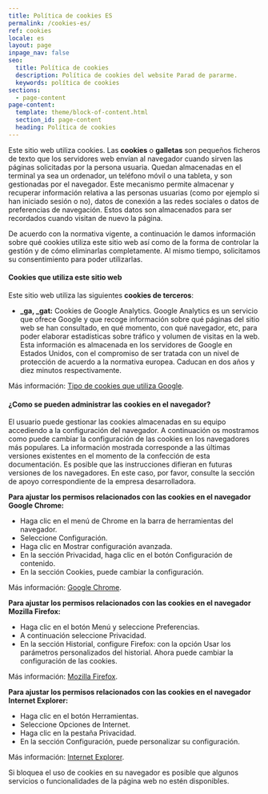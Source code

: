 ```yaml
---
title: Política de cookies ES
permalink: /cookies-es/
ref: cookies
locale: es
layout: page
inpage_nav: false
seo:
  title: Política de cookies
  description: Política de cookies del website Parad de pararme.
  keywords: política de cookies
sections:
  - page-content
page-content:
  template: theme/block-of-content.html
  section_id: page-content
  heading: Política de cookies
---
```

Este sitio web utiliza cookies. Las **cookies** o **galletas** son pequeños ficheros de texto que los servidores web envían al navegador cuando sirven las páginas solicitadas por la persona usuaria. Quedan almacenadas en el terminal ya sea un ordenador, un teléfono móvil o una tableta, y son gestionadas por el navegador. Este mecanismo permite almacenar y recuperar información relativa a las personas usuarias (como por ejemplo si han iniciado sesión o no), datos de conexión a las redes sociales o datos de preferencias de navegación. Estos datos son almacenados para ser recordados cuando visitan de nuevo la página.

De acuerdo con la normativa vigente, a continuación le damos información sobre qué cookies utiliza este sitio web así como de la forma de controlar la gestión y de cómo eliminarlas completamente. Al mismo tiempo, solicitamos su consentimiento para poder utilizarlas.

#### Cookies que utiliza este sitio web

Este sitio web utiliza las siguientes **cookies de terceros**:

- **_ga, _gat:** Cookies de Google Analytics. Google Analytics es un servicio que ofrece Google y que recoge información sobre qué páginas del sitio web se han consultado, en qué momento, con qué navegador, etc, para poder elaborar estadísticas sobre tráfico y volumen de visitas en la web. Esta información es almacenada en los servidores de Google en Estados Unidos, con el compromiso de ser tratada con un nivel de protección de acuerdo a la normativa europea. Caducan en dos años y diez minutos respectivamente.

Más información: [Tipo de cookies que utiliza Google](https://www.google.com/policies/technologies/types/).

#### ¿Como se pueden administrar las cookies en el navegador?

El usuario puede gestionar las cookies almacenadas en su equipo accediendo a la configuración del navegador. A continuación os mostramos como puede cambiar la configuración de las cookies en los navegadores más populares. La información mostrada corresponde a las últimas versiones existentes en el momento de la confección de esta documentación. Es posible que las instrucciones difieran en futuras versiones de los navegadores. En este caso, por favor, consulte la sección de apoyo correspondiente de la empresa desarrolladora.

**Para ajustar los permisos relacionados con las cookies en el navegador Google Chrome:**

- Haga clic en el menú de Chrome en la barra de herramientas del navegador.
- Seleccione Configuración.
- Haga clic en Mostrar configuración avanzada.
- En la sección Privacidad, haga clic en el botón Configuración de contenido.
- En la sección Cookies, puede cambiar la configuración.

Más información: [Google Chrome](https://support.google.com/chrome/answer/95647?hl=ca).

**Para ajustar los permisos relacionados con las cookies en el navegador Mozilla Firefox:**

- Haga clic en el botón Menú y seleccione Preferencias.
- A continuación seleccione Privacidad.
- En la sección Historial, configure Firefox: con la opción Usar los parámetros personalizados del historial. Ahora puede cambiar la configuración de las cookies.

Más información: [Mozilla Firefox](https://support.mozilla.org/es/kb/habilitar-y-deshabilitar-cookies-sitios-web-rastrear-preferencias).

**Para ajustar los permisos relacionados con las cookies en el navegador Internet Explorer:**

- Haga clic en el botón Herramientas.
- Seleccione Opciones de Internet.
- Haga clic en la pestaña Privacidad.
- En la sección Configuración, puede personalizar su configuración.

Más información: [Internet Explorer](https://support.microsoft.com/es-es/help/17442/windows-internet-explorer-delete-manage-cookies).

Si bloquea el uso de cookies en su navegador es posible que algunos servicios o funcionalidades de la página web no estén disponibles.
